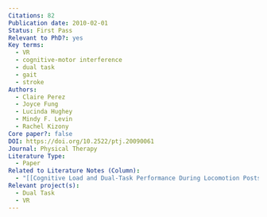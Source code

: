 ```yaml
---
Citations: 82
Publication date: 2010-02-01
Status: First Pass
Relevant to PhD?: yes
Key terms:
  - VR
  - cognitive-motor interference
  - dual task
  - gait
  - stroke
Authors:
  - Claire Perez
  - Joyce Fung
  - Lucinda Hughey
  - Mindy F. Levin
  - Rachel Kizony
Core paper?: false
DOI: https://doi.org/10.2522/ptj.20090061
Journal: Physical Therapy
Literature Type:
  - Paper
Related to Literature Notes (Column):
  - "[[Cognitive Load and Dual-Task Performance During Locomotion Poststroke- A Feasibility Study Using a Functional Virtual Environment 2]]"
Relevant project(s):
  - Dual Task
  - VR
---
```

